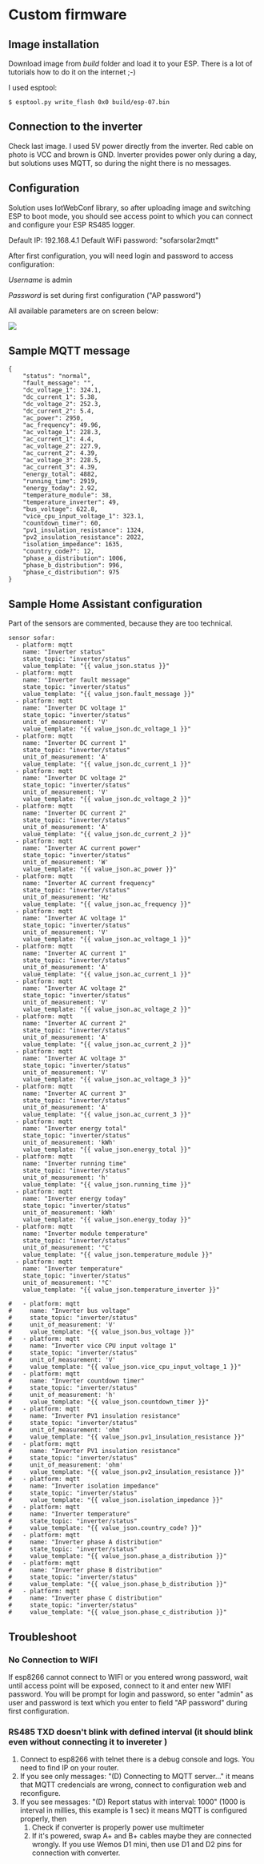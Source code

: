 
# Custom firmware

## Image installation
Download image from *build* folder and load it to your ESP. There is a lot of tutorials how to do it on the internet ;-)

I used esptool:
```
$ esptool.py write_flash 0x0 build/esp-07.bin
```

## Connection to the inverter
Check last image. I used 5V power directly from the inverter. Red cable on photo is VCC and brown is GND. Inverter provides power only during a day, but solutions uses MQTT, so during the night there is no messages.

## Configuration
Solution uses IotWebConf library, so after uploading image and switching ESP to boot mode, you should see access point to which you can connect and configure your ESP RS485 logger.

Default IP: 192.168.4.1
Default WiFi password: "sofarsolar2mqtt"

After first configuration, you will need login and password to access configuration:

*Username* is admin

*Password* is set during first configuration ("AP password")


All available parameters are on screen below:

![](../images/config.png)


## Sample MQTT message
```
{
    "status": "normal",
    "fault_message": "",
    "dc_voltage_1": 324.1,
    "dc_current_1": 5.38,
    "dc_voltage_2": 252.3,
    "dc_current_2": 5.4,
    "ac_power": 2950,
    "ac_frequency": 49.96,
    "ac_voltage_1": 228.3,
    "ac_current_1": 4.4,
    "ac_voltage_2": 227.9,
    "ac_current_2": 4.39,
    "ac_voltage_3": 228.5,
    "ac_current_3": 4.39,
    "energy_total": 4882,
    "running_time": 2919,
    "energy_today": 2.92,
    "temperature_module": 38,
    "temperature_inverter": 49,
    "bus_voltage": 622.8,
    "vice_cpu_input_voltage_1": 323.1,
    "countdown_timer": 60,
    "pv1_insulation_resistance": 1324,
    "pv2_insulation_resistance": 2022,
    "isolation_impedance": 1635,
    "country_code?": 12,
    "phase_a_distribution": 1006,
    "phase_b_distribution": 996,
    "phase_c_distribution": 975
}
```

## Sample Home Assistant configuration
Part of the sensors are commented, because they are too technical. 

```
sensor sofar:
  - platform: mqtt
    name: "Inverter status"
    state_topic: "inverter/status"
    value_template: "{{ value_json.status }}"
  - platform: mqtt
    name: "Inverter fault message"
    state_topic: "inverter/status"
    value_template: "{{ value_json.fault_message }}"
  - platform: mqtt
    name: "Inverter DC voltage 1"
    state_topic: "inverter/status"
    unit_of_measurement: 'V'
    value_template: "{{ value_json.dc_voltage_1 }}"
  - platform: mqtt
    name: "Inverter DC current 1"
    state_topic: "inverter/status"
    unit_of_measurement: 'A'
    value_template: "{{ value_json.dc_current_1 }}"
  - platform: mqtt
    name: "Inverter DC voltage 2"
    state_topic: "inverter/status"
    unit_of_measurement: 'V'
    value_template: "{{ value_json.dc_voltage_2 }}"
  - platform: mqtt
    name: "Inverter DC current 2"
    state_topic: "inverter/status"
    unit_of_measurement: 'A'
    value_template: "{{ value_json.dc_current_2 }}"
  - platform: mqtt
    name: "Inverter AC current power"
    state_topic: "inverter/status"
    unit_of_measurement: 'W'
    value_template: "{{ value_json.ac_power }}"
  - platform: mqtt
    name: "Inverter AC current frequency"
    state_topic: "inverter/status"
    unit_of_measurement: 'Hz'
    value_template: "{{ value_json.ac_frequency }}"
  - platform: mqtt
    name: "Inverter AC voltage 1"
    state_topic: "inverter/status"
    unit_of_measurement: 'V'
    value_template: "{{ value_json.ac_voltage_1 }}"
  - platform: mqtt
    name: "Inverter AC current 1"
    state_topic: "inverter/status"
    unit_of_measurement: 'A'
    value_template: "{{ value_json.ac_current_1 }}"
  - platform: mqtt
    name: "Inverter AC voltage 2"
    state_topic: "inverter/status"
    unit_of_measurement: 'V'
    value_template: "{{ value_json.ac_voltage_2 }}"
  - platform: mqtt
    name: "Inverter AC current 2"
    state_topic: "inverter/status"
    unit_of_measurement: 'A'
    value_template: "{{ value_json.ac_current_2 }}"
  - platform: mqtt
    name: "Inverter AC voltage 3"
    state_topic: "inverter/status"
    unit_of_measurement: 'V'
    value_template: "{{ value_json.ac_voltage_3 }}"
  - platform: mqtt
    name: "Inverter AC current 3"
    state_topic: "inverter/status"
    unit_of_measurement: 'A'
    value_template: "{{ value_json.ac_current_3 }}"
  - platform: mqtt
    name: "Inverter energy total"
    state_topic: "inverter/status"
    unit_of_measurement: 'kWh'
    value_template: "{{ value_json.energy_total }}"
  - platform: mqtt
    name: "Inverter running time"
    state_topic: "inverter/status"
    unit_of_measurement: 'h'
    value_template: "{{ value_json.running_time }}"
  - platform: mqtt
    name: "Inverter energy today"
    state_topic: "inverter/status"
    unit_of_measurement: 'kWh'
    value_template: "{{ value_json.energy_today }}"
  - platform: mqtt
    name: "Inverter module temperature"
    state_topic: "inverter/status"
    unit_of_measurement: '°C'
    value_template: "{{ value_json.temperature_module }}"
  - platform: mqtt
    name: "Inverter temperature"
    state_topic: "inverter/status"
    unit_of_measurement: '°C'
    value_template: "{{ value_json.temperature_inverter }}"

#   - platform: mqtt
#     name: "Inverter bus voltage"
#     state_topic: "inverter/status"
#     unit_of_measurement: 'V'
#     value_template: "{{ value_json.bus_voltage }}"
#   - platform: mqtt
#     name: "Inverter vice CPU input voltage 1"
#     state_topic: "inverter/status"
#     unit_of_measurement: 'V'
#     value_template: "{{ value_json.vice_cpu_input_voltage_1 }}"
#   - platform: mqtt
#     name: "Inverter countdown timer"
#     state_topic: "inverter/status"
#     unit_of_measurement: 'h'
#     value_template: "{{ value_json.countdown_timer }}"
#   - platform: mqtt
#     name: "Inverter PV1 insulation resistance"
#     state_topic: "inverter/status"
#     unit_of_measurement: 'ohm'
#     value_template: "{{ value_json.pv1_insulation_resistance }}"
#   - platform: mqtt
#     name: "Inverter PV1 insulation resistance"
#     state_topic: "inverter/status"
#     unit_of_measurement: 'ohm'
#     value_template: "{{ value_json.pv2_insulation_resistance }}"
#   - platform: mqtt
#     name: "Inverter isolation impedance"
#     state_topic: "inverter/status"
#     value_template: "{{ value_json.isolation_impedance }}"
#   - platform: mqtt
#     name: "Inverter temperature"
#     state_topic: "inverter/status"
#     value_template: "{{ value_json.country_code? }}"
#   - platform: mqtt
#     name: "Inverter phase A distribution"
#     state_topic: "inverter/status"
#     value_template: "{{ value_json.phase_a_distribution }}"
#   - platform: mqtt
#     name: "Inverter phase B distribution"
#     state_topic: "inverter/status"
#     value_template: "{{ value_json.phase_b_distribution }}"
#   - platform: mqtt
#     name: "Inverter phase C distribution"
#     state_topic: "inverter/status"
#     value_template: "{{ value_json.phase_c_distribution }}"
```

## Troubleshoot 

### No Connection to WIFI
If esp8266 cannot connect to WIFI or you entered wrong password, wait until access point will be exposed, connect to it and enter new WIFI password. You will be prompt for login and password, so enter "admin" as user and password is text which you enter to field "AP password" during first configuration.

### RS485 TXD doesn't blink with defined interval (it should blink even without connecting it to invereter )
1. Connect to esp8266 with telnet there is a debug console and logs. You need to find IP on your router. 
2. If you see only messages: "(D) Connecting to MQTT server..." it means that MQTT credencials are wrong, connect to configuration web and reconfigure.
3. If you see messages: "(D) Report status with interval: 1000" (1000 is interval in millies, this example is 1 sec) it means MQTT is configured properly, then
   1. Check if converter is properly power use multimeter 
   2. If it's powered, swap A+ and B+ cables maybe they are connected wrongly. If you use Wemos D1 mini, then use D1 and D2 pins for connection with converter.
   